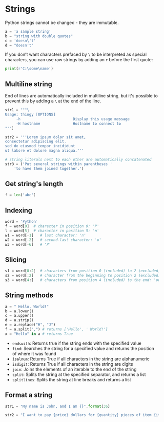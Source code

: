 # Strings

Python strings cannot be changed - they are immutable.

```python
a = 'a sample string'
b = "string with double quotes"
c = 'doesn\'t'
d = "doesn't"
```

If you don’t want characters prefaced by `\` to be interpreted as special characters, you can use raw strings by adding an `r` before the first quote:

```python
print(r'C:\some\name')
```


## Multiline string

End of lines are automatically included in multiline string, but it's possible to prevent this by adding a `\` at the end of the line.

```python
str1 = """\
Usage: thingy [OPTIONS]
     -h                        Display this usage message
     -H hostname               Hostname to connect to
""")

str2 = '''Lorem ipsum dolor sit amet,
consectetur adipiscing elit,
sed do eiusmod tempor incididunt
ut labore et dolore magna aliqua.'''

# string literals next to each other are automatically concatenated
str3 = ('Put several strings within parentheses '
    'to have them joined together.')
```


## Get string's length
```python
f = len('abc')
```


## Indexing

```python
word = 'Python'
f = word[0]  # character in position 0: 'P'
l = word[5]  # character in position 5: 'n'
w1 = word[-1]   # last character: 'n'
w2 = word[-2]   # second-last character: 'o'
w3 = word[-6]   # 'P'
```

## Slicing

```python
s1 = word[0:2]  # characters from position 0 (included) to 2 (excluded): 'Py'
s2 = word[:2]   # character from the beginning to position 2 (excluded): 'Py'
s3 = word[4:]   # characters from position 4 (included) to the end: 'on'
```

## String methods

```python
a = " Hello, World!"
b = a.lower()
c = a.upper()
d = a.strip()
e = a.replace("H", "J")
f = a.split(",") # returns ['Hello', ' World!']
x = "Hello" in a # returns True
```

- `endswith`: Returns true if the string ends with the specified value
- `find`: Searches the string for a specified value and returns the position of where it was found
- `isalnum`: Returns True if all characters in the string are alphanumeric
- `isdigit`: Returns True if all characters in the string are digits
- `join`: Joins the elements of an iterable to the end of the string
- `split`: Splits the string at the specified separator, and returns a list
- `splitlines`: Splits the string at line breaks and returns a list


## Format a string
```python
str1 = "My name is John, and I am {}".format(36)

str2 = "I want to pay {price} dollars for {quantity} pieces of item {item}.".format(price = 5, quantity = 2, itemno = 'abcd')
```
